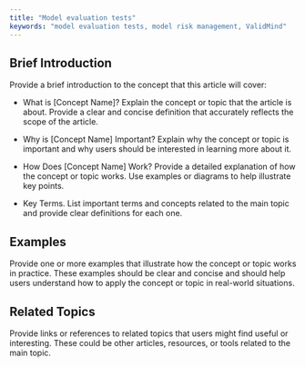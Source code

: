 ```yaml
---
title: "Model evaluation tests"
keywords: "model evaluation tests, model risk management, ValidMind"
---
```


## Brief Introduction

Provide a brief introduction to the concept that this article will cover:

- What is [Concept Name]? Explain the concept or topic that the article is about. Provide a clear and concise definition that accurately reflects the scope of the article.

- Why is [Concept Name] Important? Explain why the concept or topic is important and why users should be interested in learning more about it.

- How Does [Concept Name] Work? Provide a detailed explanation of how the concept or topic works. Use examples or diagrams to help illustrate key points.

- Key Terms. List important terms and concepts related to the main topic and provide clear definitions for each one.

## Examples

Provide one or more examples that illustrate how the concept or topic works in practice. These examples should be clear and concise and should help users understand how to apply the concept or topic in real-world situations.

## Related Topics

Provide links or references to related topics that users might find useful or interesting. These could be other articles, resources, or tools related to the main topic.
